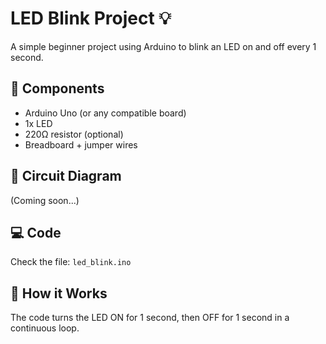 # LED Blink Project 💡

A simple beginner project using Arduino to blink an LED on and off every 1 second.

## 🔧 Components
- Arduino Uno (or any compatible board)
- 1x LED
- 220Ω resistor (optional)
- Breadboard + jumper wires

## 📐 Circuit Diagram
(Coming soon...)

## 💻 Code
Check the file: `led_blink.ino`

## 🔄 How it Works
The code turns the LED ON for 1 second, then OFF for 1 second in a continuous loop.
